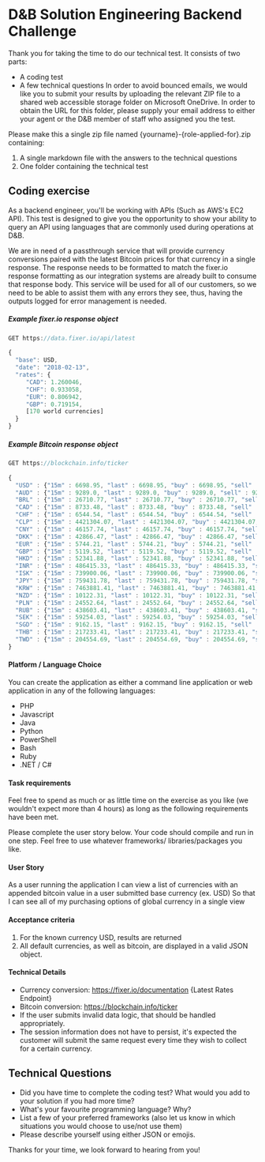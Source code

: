 # D&amp;B Solution Engineering Backend Challenge

Thank you for taking the time to do our technical test. It consists of two parts:

* A coding test
* A few technical questions
In order to avoid bounced emails, we would like you to submit your results by uploading the relevant ZIP file to a shared web accessible storage folder on Microsoft OneDrive. In order to obtain the URL for this folder, please supply your email address to either your agent or the D&B member of staff who assigned you the test.

Please make this a single zip file named {yourname}-{role-applied-for}.zip containing:

1. A single markdown file with the answers to the technical questions
2. One folder containing the technical test 

## Coding exercise
As a backend engineer, you'll be working with APIs (Such as AWS's EC2 API). This test is designed to give you the opportunity to show your ability to query an API using languages that are commonly used during operations at D&B.

We are in need of a passthrough service that will provide currency conversions paired with the latest Bitcoin prices for that currency in a single response. The response needs to be formatted to match the fixer.io response formatting as our integration systems are already built to consume that response body. This service will be used for all of our customers, so we need to be able to assist them with any errors they see, thus, having the outputs logged for error management is needed.
 ##### Example fixer.io response object

```javascript
GET https://data.fixer.io/api/latest
 
{
  "base": USD,
  "date": "2018-02-13",
  "rates": {
     "CAD": 1.260046,
     "CHF": 0.933058,
     "EUR": 0.806942,
     "GBP": 0.719154,
     [170 world currencies]
  }
}
```
##### Example Bitcoin response object

```javascript
GET https://blockchain.info/ticker
 
{
  "USD" : {"15m" : 6698.95, "last" : 6698.95, "buy" : 6698.95, "sell" : 6698.95, "symbol" : "$"},
  "AUD" : {"15m" : 9289.0, "last" : 9289.0, "buy" : 9289.0, "sell" : 9289.0, "symbol" : "$"},
  "BRL" : {"15m" : 26710.77, "last" : 26710.77, "buy" : 26710.77, "sell" : 26710.77, "symbol" : "R$"},
  "CAD" : {"15m" : 8733.48, "last" : 8733.48, "buy" : 8733.48, "sell" : 8733.48, "symbol" : "$"},
  "CHF" : {"15m" : 6544.54, "last" : 6544.54, "buy" : 6544.54, "sell" : 6544.54, "symbol" : "CHF"},
  "CLP" : {"15m" : 4421304.07, "last" : 4421304.07, "buy" : 4421304.07, "sell" : 4421304.07, "symbol" : "$"},
  "CNY" : {"15m" : 46157.74, "last" : 46157.74, "buy" : 46157.74, "sell" : 46157.74, "symbol" : "¥"},
  "DKK" : {"15m" : 42866.47, "last" : 42866.47, "buy" : 42866.47, "sell" : 42866.47, "symbol" : "kr"},
  "EUR" : {"15m" : 5744.21, "last" : 5744.21, "buy" : 5744.21, "sell" : 5744.21, "symbol" : "€"},
  "GBP" : {"15m" : 5119.52, "last" : 5119.52, "buy" : 5119.52, "sell" : 5119.52, "symbol" : "£"},
  "HKD" : {"15m" : 52341.88, "last" : 52341.88, "buy" : 52341.88, "sell" : 52341.88, "symbol" : "$"},
  "INR" : {"15m" : 486415.33, "last" : 486415.33, "buy" : 486415.33, "sell" : 486415.33, "symbol" : "₹"},
  "ISK" : {"15m" : 739900.06, "last" : 739900.06, "buy" : 739900.06, "sell" : 739900.06, "symbol" : "kr"},
  "JPY" : {"15m" : 759431.78, "last" : 759431.78, "buy" : 759431.78, "sell" : 759431.78, "symbol" : "¥"},
  "KRW" : {"15m" : 7463881.41, "last" : 7463881.41, "buy" : 7463881.41, "sell" : 7463881.41, "symbol" : "₩"},
  "NZD" : {"15m" : 10122.31, "last" : 10122.31, "buy" : 10122.31, "sell" : 10122.31, "symbol" : "$"},
  "PLN" : {"15m" : 24552.64, "last" : 24552.64, "buy" : 24552.64, "sell" : 24552.64, "symbol" : "zł"},
  "RUB" : {"15m" : 438603.41, "last" : 438603.41, "buy" : 438603.41, "sell" : 438603.41, "symbol" : "RUB"},
  "SEK" : {"15m" : 59254.03, "last" : 59254.03, "buy" : 59254.03, "sell" : 59254.03, "symbol" : "kr"},
  "SGD" : {"15m" : 9162.15, "last" : 9162.15, "buy" : 9162.15, "sell" : 9162.15, "symbol" : "$"},
  "THB" : {"15m" : 217233.41, "last" : 217233.41, "buy" : 217233.41, "sell" : 217233.41, "symbol" : "฿"},
  "TWD" : {"15m" : 204554.69, "last" : 204554.69, "buy" : 204554.69, "sell" : 204554.69, "symbol" : "NT$"}
}
```

#### Platform / Language Choice
You can create the application as either a command line application or web application in any of the following languages:

* PHP
* Javascript
* Java
* Python
* PowerShell
* Bash
* Ruby
* .NET / C#

#### Task requirements
Feel free to spend as much or as little time on the exercise as you like (we wouldn't expect more than 4 hours) as long as the following requirements have been met.

Please complete the user story below.
Your code should compile and run in one step.
Feel free to use whatever frameworks/ libraries/packages you like.

#### User Story
As a user running the application
I can view a list of currencies with an appended bitcoin value in a user submitted base currency (ex. USD)
So that I can see all of my purchasing options of global currency in a single view

#### Acceptance criteria
1. For the known currency USD, results are returned
2. All default currencies, as well as bitcoin, are displayed in a valid JSON object.

#### Technical Details
* Currency conversion: https://fixer.io/documentation {Latest Rates Endpoint}
* Bitcoin conversion: https://blockchain.info/ticker
* If the user submits invalid data logic, that should be handled appropriately.
* The session information does not have to persist, it's expected the customer will submit the same request every time they wish to collect for a certain currency.
 

## Technical Questions
* Did you have time to complete the coding test? What would you add to your solution if you had more time?
* What's your favourite programming language? Why?
* List a few of your preferred frameworks (also let us know in which situations you would choose to use/not use them)
* Please describe yourself using either JSON or emojis.
 

Thanks for your time, we look forward to hearing from you!